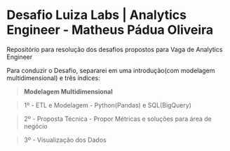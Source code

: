 # Desafio Luiza Labs | Analytics Engineer - Matheus Pádua Oliveira

Repositório para resolução dos desafios propostos para Vaga de Analytics Engineer

 Para conduzir o Desafio, separarei em uma introdução(com modelagem multidimensional) e três índices:

>**Modelagem Multidimensional**

>1º - ETL e Modelagem - Python(Pandas) e SQL(BigQuery)

>2º - Proposta Técnica - Propor Métricas e soluções para área de negócio

>3º - Visualização dos Dados
